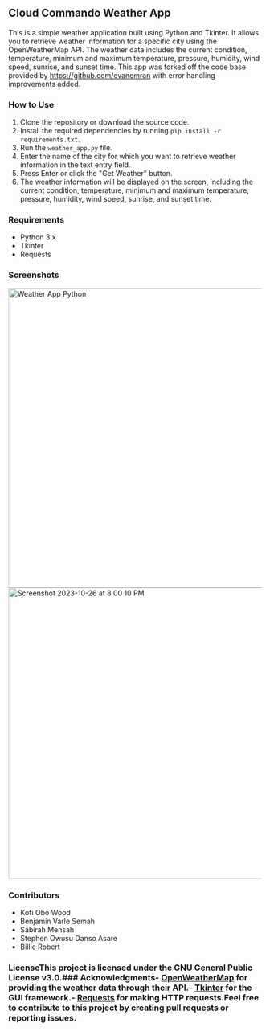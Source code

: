 ## Cloud Commando Weather App

This is a simple weather application built using Python and Tkinter. It allows you to retrieve weather information for a specific city using the OpenWeatherMap API. The weather data includes the current condition, temperature, minimum and maximum temperature, pressure, humidity, wind speed, sunrise, and sunset time.
This app was forked off the code base provided by https://github.com/evanemran with error handling improvements added.

### How to Use

1. Clone the repository or download the source code.
2. Install the required dependencies by running `pip install -r requirements.txt`.
3. Run the `weather_app.py` file.
4. Enter the name of the city for which you want to retrieve weather information in the text entry field.
5. Press Enter or click the "Get Weather" button.
6. The weather information will be displayed on the screen, including the current condition, temperature, minimum and maximum temperature, pressure, humidity, wind speed, sunrise, and sunset time.

### Requirements

- Python 3.x
- Tkinter
- Requests

### Screenshots

<img width="596" alt="Weather App Python" src="https://github.com/kobowood1/CloudCommandosWeatherApp/assets/57547207/79ffc06f-24df-47ee-bc49-d4733134a756">

<img width="579" alt="Screenshot 2023-10-26 at 8 00 10 PM" src="https://github.com/kobowood1/CloudCommandosWeatherApp/assets/57547207/c6121a91-bcd6-4f58-bce2-94f900f2cdc6">

### Contributors
- Kofi Obo Wood
- Benjamin Varle Semah
- Sabirah Mensah
- Stephen Owusu Danso Asare
- Billie Robert

### LicenseThis project is licensed under the GNU General Public License v3.0.### Acknowledgments- [OpenWeatherMap](https://openweathermap.org/) for providing the weather data through their API.- [Tkinter](https://docs.python.org/3/library/tkinter.html) for the GUI framework.- [Requests](https://docs.python-requests.org/en/latest/) for making HTTP requests.Feel free to contribute to this project by creating pull requests or reporting issues.
